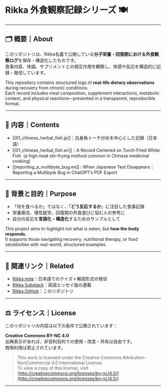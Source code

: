 
# Rikka 外食観察記録シリーズ 🍽

---

## 🗂 概要｜About

このリポジトリは、Rikka名義で公開している**分子栄養・回復期における外食観察ログ**を保存・構造化したものです。  
食事内容、体調、サプリメントとの相互作用を観察し、体感や反応を構造的に記録・発信しています。

This repository contains structured logs of **real-life dietary observations** during recovery from chronic conditions.  
Each record includes meal composition, supplement interactions, metabolic context, and physical reactions—presented in a transparent, reproducible format.

---

## 📁 内容｜Contents

- [[01_chinese_herbal_fish.jp]]：白身魚トーチ炒めを中心とした記録（日本語）
- [[01_chinese_herbal_fish.en]]：A Record Centered on Torch-Fried White Fish    (a high-heat stir-frying method common in Chinese medicinal cooking) 
- [[reporting_a_multibyte_bug.en]] : When Japanese Text Disappears： Reporting a Multibyte Bug in ChatGPT’s PDF Export


---

## 📌 背景と目的｜Purpose

- 「何を食べるか」ではなく、「**どう反応するか**」に注目した食事記録
- 栄養療法、慢性疲労、回復期の外食選びに悩む人の参考に
- 自分の反応を**言語化・構造化**するためのサンプルとして

This project aims to highlight not what is eaten, but **how the body responds**.  
It supports those navigating recovery, nutritional therapy, or food sensitivities with real-world, structured examples.

---

## 🔗 関連リンク｜Related

- [Rikka note](https://note.com/rikka202505)：日本語でのクイズ＋解説形式の発信
- [Rikka Substack](https://substack.com/@rikkarikka)：英語エッセイ版の連載
- [Rikka GitHub](https://github.com/noetic-loop/Rikka)：このリポジトリ

---

## ⚖️ ライセンス｜License

このリポジトリの内容は以下の条件で公開されています：

**Creative Commons BY-NC 4.0**  
出典表示があれば、非営利目的での使用・改変・共有は自由です。  
商用利用は禁止されています。

> This work is licensed under the Creative Commons Attribution-NonCommercial 4.0 International License.  
> To view a copy of this license, visit [http://creativecommons.org/licenses/by-nc/4.0/](http://creativecommons.org/licenses/by-nc/4.0/)

---
